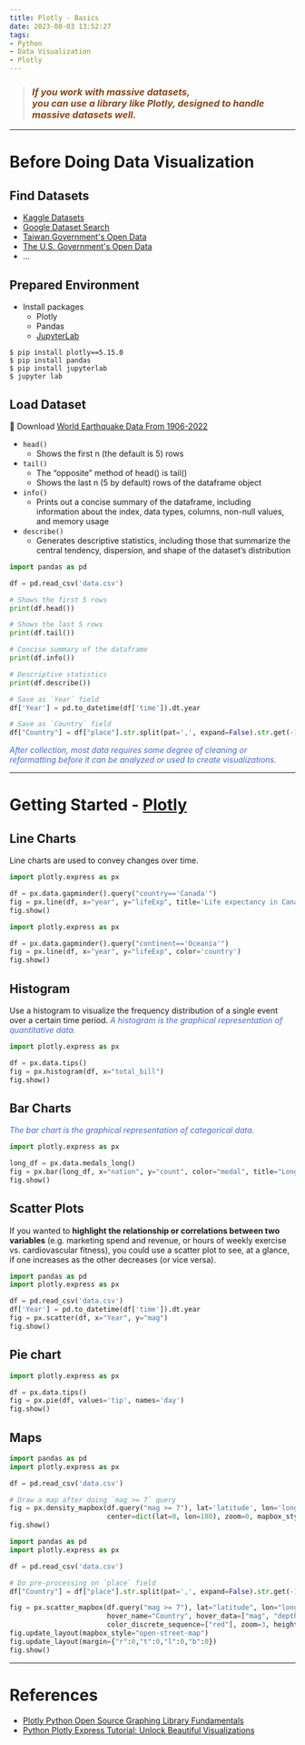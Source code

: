 ```yaml
---
title: Plotly - Basics
date: 2023-08-03 13:52:27
tags:
- Python
- Data Visualization
- Plotly
---
```


> <h3><i><font color=saddlebrown>If you work with massive datasets, <br>you can use a library like Plotly, designed to handle massive datasets well.</font></i></h3>

---
# Before Doing Data Visualization

## Find Datasets
- [Kaggle Datasets](https://www.kaggle.com/datasets)
- [Google Dataset Search](https://datasetsearch.research.google.com/)
- [Taiwan Government's Open Data](https://data.gov.tw/)
- [The U.S. Government's Open Data](https://data.gov/)
- ...

## Prepared Environment
- Install packages
  - Plotly
  - Pandas
  - [JupyterLab](https://jupyter.org/install)

```basic
$ pip install plotly==5.15.0
$ pip install pandas
$ pip install jupyterlab
$ jupyter lab
```

## Load Dataset
📘 Download [World Earthquake Data From 1906-2022](https://www.kaggle.com/datasets/garrickhague/world-earthquake-data-from-1906-2022)

- `head()`
  - Shows the first n (the default is 5) rows
- `tail()`
  - The “opposite” method of head() is tail()
  - Shows the last n (5 by default) rows of the dataframe object
- `info()` 
  - Prints out a concise summary of the dataframe, including information about the index, data types, columns, non-null values, and memory usage
- `describe()`
  - Generates descriptive statistics, including those that summarize the central tendency, dispersion, and shape of the dataset’s distribution

```python
import pandas as pd

df = pd.read_csv('data.csv')

# Shows the first 5 rows
print(df.head())

# Shows the last 5 rows
print(df.tail())

# Concise summary of the dataframe
print(df.info())

# Descriptive statistics
print(df.describe())

# Save as `Year` field
df['Year'] = pd.to_datetime(df['time']).dt.year

# Save as `Country` field
df["Country"] = df["place"].str.split(pat=',', expand=False).str.get(-1)
```

*<font color=royalblue>After collection, most data requires some degree of cleaning or reformatting before it can be analyzed or used to create visualizations.</font>*

---
# Getting Started - [Plotly](https://plotly.com/python/)

## Line Charts
Line charts are used to convey changes over time.

```python
import plotly.express as px

df = px.data.gapminder().query("country=='Canada'")
fig = px.line(df, x="year", y="lifeExp", title='Life expectancy in Canada')
fig.show()
```

```python
import plotly.express as px

df = px.data.gapminder().query("continent=='Oceania'")
fig = px.line(df, x="year", y="lifeExp", color='country')
fig.show()
```

## Histogram
Use a histogram to visualize the frequency distribution of a single event over a certain time period.
*<font color=royalblue>A histogram is the graphical representation of quantitative data.</font>*

```python
import plotly.express as px

df = px.data.tips()
fig = px.histogram(df, x="total_bill")
fig.show()
```

## Bar Charts
*<font color=royalblue>The bar chart is the graphical representation of categorical data.</font>*

```python
import plotly.express as px

long_df = px.data.medals_long()
fig = px.bar(long_df, x="nation", y="count", color="medal", title="Long-Form Input")
fig.show()
```

## Scatter Plots
If you wanted to **highlight the relationship or correlations between two variables** (e.g. marketing spend and revenue, or hours of weekly exercise vs. cardiovascular fitness), you could use a scatter plot to see, at a glance, if one increases as the other decreases (or vice versa).

```python
import pandas as pd
import plotly.express as px

df = pd.read_csv('data.csv')
df['Year'] = pd.to_datetime(df['time']).dt.year
fig = px.scatter(df, x="Year", y="mag")
fig.show()
```

## Pie chart
```python
import plotly.express as px

df = px.data.tips()
fig = px.pie(df, values='tip', names='day')
fig.show()
```

## Maps
```python
import pandas as pd
import plotly.express as px

df = pd.read_csv('data.csv')

# Draw a map after doing `mag >= 7` query
fig = px.density_mapbox(df.query("mag >= 7"), lat='latitude', lon='longitude', z='mag', radius=10,
                        center=dict(lat=0, lon=180), zoom=0, mapbox_style="stamen-terrain")
fig.show()
```

```python
import pandas as pd
import plotly.express as px

df = pd.read_csv('data.csv')

# Do pre-processing on `place` field 
df["Country"] = df["place"].str.split(pat=',', expand=False).str.get(-1)

fig = px.scatter_mapbox(df.query("mag >= 7"), lat="latitude", lon="longitude", 
                        hover_name="Country", hover_data=["mag", "depth"],
                        color_discrete_sequence=["red"], zoom=3, height=300)
fig.update_layout(mapbox_style="open-street-map")
fig.update_layout(margin={"r":0,"t":0,"l":0,"b":0})
fig.show()
```

---
# References
- [Plotly Python Open Source Graphing Library Fundamentals](https://plotly.com/python/plotly-fundamentals/)
- [Python Plotly Express Tutorial: Unlock Beautiful Visualizations](https://www.datacamp.com/tutorial/python-plotly-express-tutorial)
